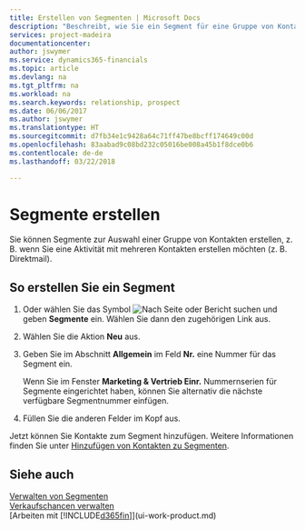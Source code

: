 ```yaml
---
title: Erstellen von Segmenten | Microsoft Docs
description: "Beschreibt, wie Sie ein Segment für eine Gruppe von Kontakten in Finance and Operations, Business edition erstellen, beispielsweise um mehrere Kontakte mit einer Direktsendung anzusprechen."
services: project-madeira
documentationcenter: 
author: jswymer
ms.service: dynamics365-financials
ms.topic: article
ms.devlang: na
ms.tgt_pltfrm: na
ms.workload: na
ms.search.keywords: relationship, prospect
ms.date: 06/06/2017
ms.author: jswymer
ms.translationtype: HT
ms.sourcegitcommit: d7fb34e1c9428a64c71ff47be8bcff174649c00d
ms.openlocfilehash: 83aabad9c08bd232c05016be008a45b1f8dce0b6
ms.contentlocale: de-de
ms.lasthandoff: 03/22/2018

---
```

# <a name="create-segments"></a>Segmente erstellen
Sie können Segmente zur Auswahl einer Gruppe von Kontakten erstellen, z. B. wenn Sie eine Aktivität mit mehreren Kontakten erstellen möchten (z. B. Direktmail).

## <a name="to-create-a-segment"></a>So erstellen Sie ein Segment
1. Oder wählen Sie das Symbol ![Nach Seite oder Bericht suchen](media/ui-search/search_small.png "Nach Seite oder Bericht suchen") und geben **Segmente** ein. Wählen Sie dann den zugehörigen Link aus.
2. Wählen Sie die Aktion **Neu** aus.
3. Geben Sie im Abschnitt **Allgemein** im Feld **Nr.** eine Nummer für das Segment ein.

    Wenn Sie im Fenster **Marketing & Vertrieb Einr.** Nummernserien für Segmente eingerichtet haben, können Sie alternativ die nächste verfügbare Segmentnummer einfügen.
4. Füllen Sie die anderen Felder im Kopf aus.

Jetzt können Sie Kontakte zum Segment hinzufügen. Weitere Informationen finden Sie unter [Hinzufügen von Kontakten zu Segmenten](marketing-add-contact-segment.md).

## <a name="see-also"></a>Siehe auch
[Verwalten von Segmenten](marketing-segments.md)  
[Verkaufschancen verwalten](marketing-manage-sales-opportunities.md)  
[Arbeiten mit [!INCLUDE[d365fin](includes/d365fin_md.md)]](ui-work-product.md)  

